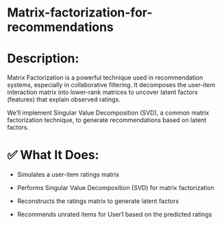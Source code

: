 # Matrix-factorization-for-recommendations

# Description:
Matrix Factorization is a powerful technique used in recommendation systems, especially in collaborative filtering. It decomposes the user-item interaction matrix into lower-rank matrices to uncover latent factors (features) that explain observed ratings.

We’ll implement Singular Value Decomposition (SVD), a common matrix factorization technique, to generate recommendations based on latent factors.

# ✅ What It Does:
* Simulates a user-item ratings matrix

* Performs Singular Value Decomposition (SVD) for matrix factorization

* Reconstructs the ratings matrix to generate latent factors

* Recommends unrated items for User1 based on the predicted ratings
